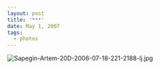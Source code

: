 ```yaml
---
layout: post
title: '***'
date: May 1, 2007
tags:
  - photos
---
```


![Sapegin-Artem-20D-2006-07-18-221-2188-lj.jpg](upload://Sapegin-Artem-20D-2006-07-18-221-2188-lj.jpg)
